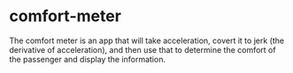 # comfort-meter

The comfort meter is an app that will take acceleration, covert it to jerk (the derivative of acceleration), and then use that to determine the comfort of the passenger and display the information.
